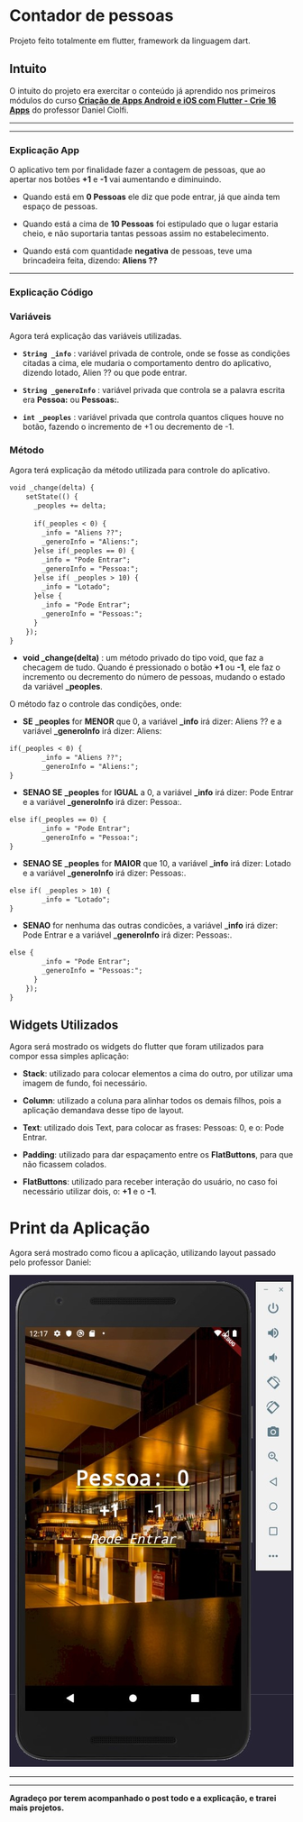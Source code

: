 # Contador de pessoas

Projeto feito totalmente em flutter, framework da linguagem dart.

## **Intuito**

O intuito do projeto era exercitar o conteúdo já aprendido nos primeiros módulos
do curso **[Criação de Apps Android e iOS com Flutter - Crie 16 Apps](https://www.udemy.com/course/curso-completo-flutter-app-android-ios/?couponCode=FLUTTER12192)** do professor Daniel Ciolfi.

****
****
### **Explicação App**

O aplicativo tem por finalidade fazer a contagem de pessoas, que ao apertar nos botões
**+1** e **-1** vai aumentando e diminuindo.

* Quando está em **0 Pessoas** ele diz que pode entrar, já que ainda tem espaço de pessoas.

* Quando está a cima de **10 Pessoas** foi estipulado que o lugar estaria cheio, e não suportaria tantas pessoas assim no estabelecimento.

* Quando está com quantidade **negativa** de pessoas, teve uma brincadeira feita, dizendo: **Aliens ??**

****
### **Explicação Código**

### **Variáveis**

Agora terá explicação das variáveis utilizadas.

* **`String _info`**  : variável privada de controle, onde se fosse as condições citadas a cima, ele mudaria o comportamento dentro do aplicativo, dizendo lotado, Alien ?? ou que pode entrar.


* **`String _generoInfo`** : variável privada que controla se a palavra escrita era **Pessoa:** ou **Pessoas:**.

* **`int _peoples`** : variável privada que controla quantos cliques houve no botão, fazendo o incremento de +1 ou decremento de -1.

### **Método**

Agora terá explicação da método utilizada para controle do aplicativo.


```
void _change(delta) {
    setState(() {
      _peoples += delta;

      if(_peoples < 0) {
        _info = "Aliens ??";
        _generoInfo = "Aliens:";
      }else if(_peoples == 0) {
        _info = "Pode Entrar";
        _generoInfo = "Pessoa:";
      }else if( _peoples > 10) {
        _info = "Lotado";
      }else {
        _info = "Pode Entrar";
        _generoInfo = "Pessoas:";
      }
    });
}
```

* **void _change(delta)** : um método privado do tipo void, que faz a checagem de tudo. Quando é pressionado o botão **+1** ou **-1**, ele faz o incremento ou decremento do número de pessoas, mudando o estado da variável **_peoples**.

O método faz o controle das condições, onde:

* **SE** **_peoples** for **MENOR** que 0, a variável **_info** irá dizer: Aliens ?? e a variável **_generoInfo** irá dizer: Aliens:

```
if(_peoples < 0) {
        _info = "Aliens ??";
        _generoInfo = "Aliens:";
}
```

* **SENAO SE** **_peoples** for **IGUAL** a 0, a variável **_info** irá dizer: Pode Entrar e a variável **_generoInfo** irá dizer: Pessoa:.

```
else if(_peoples == 0) {
        _info = "Pode Entrar";
        _generoInfo = "Pessoa:";
}
```

* **SENAO SE** **_peoples** for **MAIOR** que 10, a variável **_info** irá dizer: Lotado e a variável **_generoInfo** irá dizer: Pessoas:.
```
else if( _peoples > 10) {
        _info = "Lotado";
}
```

* **SENAO** for nenhuma das outras condicões, a variável **_info** irá dizer: Pode Entrar e a variável **_generoInfo** irá dizer: Pessoas:.

```
else {
        _info = "Pode Entrar";
        _generoInfo = "Pessoas:";
      }
    });
}
```

## **Widgets Utilizados**

Agora será mostrado os widgets do flutter que foram utilizados para compor essa simples aplicação:

* **Stack**: utilizado para colocar elementos a cima do outro, por utilizar uma imagem de fundo, foi necessário.

* **Column**: utilizado a coluna para alinhar todos os demais filhos, pois a aplicação demandava desse tipo de layout.

* **Text**: utilizado dois Text, para colocar as frases: Pessoas: 0, e o: Pode Entrar.

* **Padding**: utilizado para dar espaçamento entre os **FlatButtons**, para que não ficassem colados.

* **FlatButtons**: utilizado para receber interação do usuário, no caso foi necessário utilizar dois, o: **+1** e o **-1**.

# **Print da Aplicação**

Agora será mostrado como ficou a aplicação, utilizando layout passado pelo professor Daniel:

![Print App](src/imageScreen.jpg)

****
****

**Agradeço por terem acompanhado o post todo e a explicação, e trarei mais projetos.**
